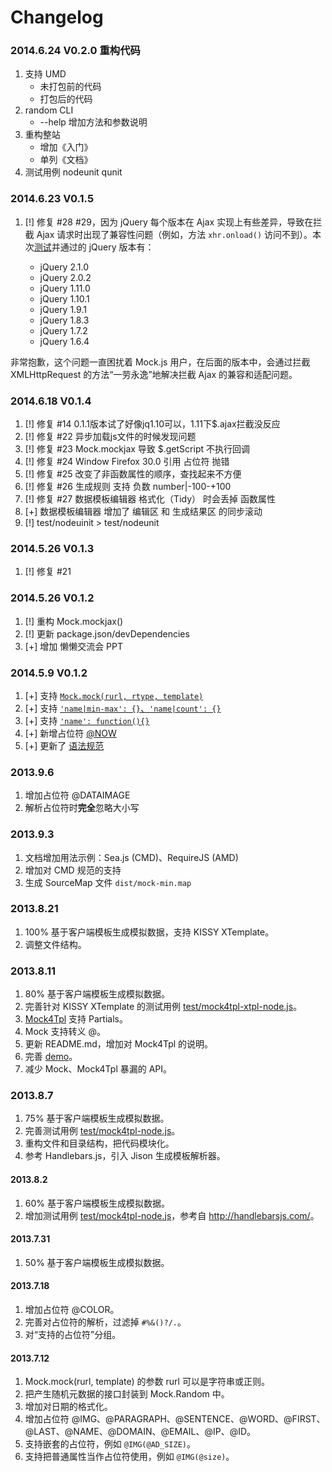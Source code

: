 # Changelog

### 2014.6.24 V0.2.0 重构代码

1. 支持 UMD
	* 未打包前的代码
	* 打包后的代码
2. random CLI
	* --help 增加方法和参数说明
3. 重构整站
	* 增加《入门》
	* 单列《文档》
4. 测试用例
	nodeunit
	qunit


### 2014.6.23 V0.1.5

1. [!] 修复 #28 #29，因为 jQuery 每个版本在 Ajax 实现上有些差异，导致在拦截 Ajax 请求时出现了兼容性问题（例如，方法 `xhr.onload()` 访问不到）。本次[测试](http://jsfiddle.net/8y8Fz/)并通过的 jQuery 版本有：

	* jQuery 2.1.0
	* jQuery 2.0.2
	* jQuery 1.11.0
	* jQuery 1.10.1
	* jQuery 1.9.1
	* jQuery 1.8.3
	* jQuery 1.7.2
	* jQuery 1.6.4

非常抱歉，这个问题一直困扰着 Mock.js 用户，在后面的版本中，会通过拦截 XMLHttpRequest 的方法“一劳永逸”地解决拦截 Ajax 的兼容和适配问题。

### 2014.6.18 V0.1.4

1. [!] 修复 #14 0.1.1版本试了好像jq1.10可以，1.11下$.ajax拦截没反应
2. [!] 修复 #22 异步加载js文件的时候发现问题
3. [!] 修复 #23 Mock.mockjax 导致 $.getScript 不执行回调
4. [!] 修复 #24 Window Firefox 30.0 引用 占位符 抛错
5. [!] 修复 #25 改变了非函数属性的顺序，查找起来不方便
6. [!] 修复 #26 生成规则 支持 负数 number|-100-+100
7. [!] 修复 #27 数据模板编辑器 格式化（Tidy） 时会丢掉 函数属性
8. [+] 数据模板编辑器 增加了 编辑区 和 生成结果区 的同步滚动
9. [!] test/nodeuinit > test/nodeunit

### 2014.5.26 V0.1.3

1. [!] 修复 #21

### 2014.5.26 V0.1.2

1. [!] 重构 Mock.mockjax()
2. [!] 更新 package.json/devDependencies
3. [+] 增加 懒懒交流会 PPT

### 2014.5.9 V0.1.2
1. [+] 支持 [`Mock.mock(rurl, rtype, template)`](http://mockjs.com/#mock)
2. [+] 支持 [`'name|min-max': {}`、`'name|count': {}`](http://mockjs.com/#语法规范)
3. [+] 支持 [`'name': function(){}`](http://mockjs.com/#语法规范)
4. [+] 新增占位符 [@NOW](http://mockjs.com/#now)
5. [+] 更新了 [语法规范](http://mockjs.com/#语法规范)

### 2013.9.6
1. 增加占位符 @DATAIMAGE
2. 解析占位符时**完全**忽略大小写

### 2013.9.3
1. 文档增加用法示例：Sea.js (CMD)、RequireJS (AMD)
2. 增加对 CMD 规范的支持
3. 生成 SourceMap 文件 `dist/mock-min.map`

### 2013.8.21
1. 100% 基于客户端模板生成模拟数据，支持 KISSY XTemplate。
1. 调整文件结构。

### 2013.8.11
1. 80% 基于客户端模板生成模拟数据。
1. 完善针对 KISSY XTemplate 的测试用例 [test/mock4tpl-xtpl-node.js](test/mock4tpl-xtpl-node.js)。
1. [Mock4Tpl](src/tpl/mock4tpl.js) 支持 Partials。
1. Mock 支持转义 @。
1. 更新 README.md，增加对 Mock4Tpl 的说明。
1. 完善 [demo](demo/)。
1. 减少 Mock、Mock4Tpl 暴漏的 API。

### 2013.8.7
1. 75% 基于客户端模板生成模拟数据。
1. 完善测试用例 [test/mock4tpl-node.js](test/mock4tpl-node.js)。
1. 重构文件和目录结构，把代码模块化。
1. 参考 Handlebars.js，引入 Jison 生成模板解析器。

#### 2013.8.2
1. 60% 基于客户端模板生成模拟数据。
1. 增加测试用例 [test/mock4tpl-node.js](test/mock4tpl-node.js)，参考自 <http://handlebarsjs.com/>。

#### 2013.7.31
1. 50% 基于客户端模板生成模拟数据。

#### 2013.7.18
1. 增加占位符 @COLOR。
1. 完善对占位符的解析，过滤掉 `#%&()?/.`。
1. 对“支持的占位符”分组。

#### 2013.7.12
1. Mock.mock(rurl, template) 的参数 rurl 可以是字符串或正则。
1. 把产生随机元数据的接口封装到 Mock.Random 中。
1. 增加对日期的格式化。
1. 增加占位符 @IMG、@PARAGRAPH、@SENTENCE、@WORD、@FIRST、@LAST、@NAME、@DOMAIN、@EMAIL、@IP、@ID。
1. 支持嵌套的占位符，例如 `@IMG(@AD_SIZE)`。
1. 支持把普通属性当作占位符使用，例如 `@IMG(@size)`。